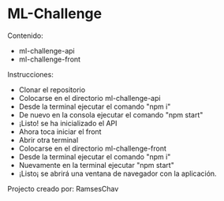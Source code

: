 # ML-Challenge

Contenido:
  - ml-challenge-api
  - ml-challenge-front
  
Instrucciones:
- Clonar el repositorio
- Colocarse en el directorio ml-challenge-api
- Desde la terminal ejecutar el comando "npm i"
- De nuevo en la consola ejecutar el comando "npm start"
- ¡Listo! se ha inicializado el API
- Ahora toca iniciar el front
- Abrir otra terminal
- Colocarse en el directorio ml-challenge-front
- Desde la terminal ejecutar el comando "npm i"
- Nuevamente en la terminal ejecutar "npm start"
- ¡Listo¡ se abrirá una ventana de navegador con la aplicación.





Projecto creado por: RamsesChav
